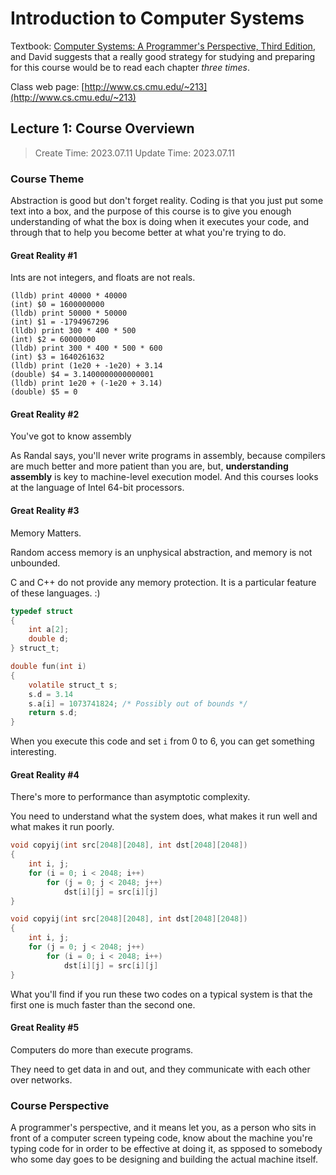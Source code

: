 # Introduction to Computer Systems

Textbook: [Computer Systems: A Programmer's Perspective, Third Edition](http://csapp.cs.cmu.edu), and David suggests that a really good strategy for studying and preparing for this course would be to read each chapter *three times*.

Class web page: [http://www.cs.cmu.edu/~213](http://www.cs.cmu.edu/~213)

## Lecture 1: Course Overviewn

> Create Time: 2023.07.11  Update Time: 2023.07.11

### Course Theme

Abstraction is good but don't forget reality. Coding is that you just put some text into a box, and the purpose of this course is to give you enough understanding of what the box is doing when it executes your code, and through that to help you become better at what you're trying to do.

#### Great Reality #1

Ints are not integers, and floats are not reals.

```lldb
(lldb) print 40000 * 40000
(int) $0 = 1600000000
(lldb) print 50000 * 50000
(int) $1 = -1794967296
(lldb) print 300 * 400 * 500
(int) $2 = 60000000
(lldb) print 300 * 400 * 500 * 600
(int) $3 = 1640261632
(lldb) print (1e20 + -1e20) + 3.14
(double) $4 = 3.1400000000000001
(lldb) print 1e20 + (-1e20 + 3.14)
(double) $5 = 0
```

#### Great Reality #2

You've got to know assembly

As Randal says, you'll never write programs in assembly, because compilers are much better and more patient than you are, but, **understanding assembly** is key to machine-level execution model. And this courses looks at the language of Intel 64-bit processors.

#### Great Reality #3

Memory Matters.

Random access memory is an unphysical abstraction, and memory is not unbounded.

C and C++ do not provide any memory protection. It is a particular feature of these languages. :)

```C
typedef struct
{
    int a[2];
    double d;
} struct_t;

double fun(int i)
{
    volatile struct_t s;
    s.d = 3.14
    s.a[i] = 1073741824; /* Possibly out of bounds */
    return s.d;
}
```

When you execute this code and set `i` from 0 to 6, you can get something interesting.

#### Great Reality #4

There's more to performance than asymptotic complexity.

You need to understand what the system does, what makes it run well and what makes it run poorly.

```C
void copyij(int src[2048][2048], int dst[2048][2048])
{
    int i, j;
	for (i = 0; i < 2048; i++)
	    for (j = 0; j < 2048; j++)
		    dst[i][j] = src[i][j]
}
```

```C
void copyij(int src[2048][2048], int dst[2048][2048])
{
    int i, j;
	for (j = 0; j < 2048; j++)
	    for (i = 0; i < 2048; i++)
		    dst[i][j] = src[i][j]
}
```

What you'll find if you run these two codes on a typical system is that the first one is much faster than the second one.

#### Great Reality #5

Computers do more than execute programs.

They need to get data in and out, and they communicate with each other over networks.

### Course Perspective

A programmer's perspective, and it means let you, as a person who sits in front of a computer screen typeing code, know about the machine you're typing code for in order to be effective at doing it, as spposed to somebody who some day goes to be designing and building the actual machine itself.
